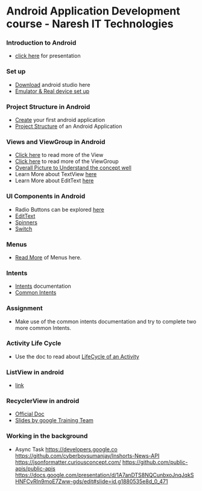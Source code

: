 # Android Application Development course - Naresh IT Technologies
### Introduction to Android
- [click here](https://docs.google.com/presentation/d/1U0gU4AJi5bqC8q0zij6Hx085mFag3SK48XLe9RvSsu8/edit?usp=sharing) for presentation

### Set up
- [Download](https://developer.android.com/studio?gclid=CjwKCAjw5s6WBhA4EiwACGncZdet49tCqLRS3md9q5rDbPW8zmj2pQ4mexuWAdv0KWNxQ54oB3JWoBoCYaEQAvD_BwE&gclsrc=aw.ds) android studio here
- [Emulator & Real device set up](https://developer.android.com/studio/run/emulator)

### Project Structure in Android
- [Create](https://developer.android.com/studio/projects/create-project) your first android application
- [Project Structure](https://developer.android.com/studio/projects#:~:text=Configure%20Your%20Build.-,Project%20structure%20settings,NDK%20that%20your%20project%20uses.) of an Android Application

### Views and ViewGroup in Android
- [Click here](https://developer.android.com/reference/android/view/View) to read more of the View
- [Click here](https://developer.android.com/reference/android/view/ViewGroup) to read more of the ViewGroup
- [Overall Picture to Understand the concept well](https://drive.google.com/file/d/1_YBPSC1hDbb8da8SIr8KATVjtDr6Pzpf/view?usp=sharing)
- Learn More about TextView [here](https://developer.android.com/reference/android/widget/TextView)
- Learn More about EditText [here](https://developer.android.com/reference/android/widget/EditText)

### UI Components in Android
- Radio Buttons can be explored [here](https://developer.android.com/guide/topics/ui/controls/radiobutton)
- [EditText](https://developer.android.com/reference/android/widget/EditText)
- [Spinners](https://developer.android.com/guide/topics/ui/controls/spinner#:~:text=Spinners%20provide%20a%20quick%20way,layout%20with%20the%20Spinner%20object.)
- [Switch](https://developer.android.com/reference/android/widget/Switch#:~:text=A%20Switch%20is%20a%20two,if%20it%20were%20a%20checkbox.)

### Menus
- [Read More](https://developer.android.com/guide/topics/ui/menus) of Menus here.

### Intents
- [Intents](https://developer.android.com/guide/components/intents-filters) documentation
- [Common Intents](https://developer.android.com/guide/components/intents-common)

### Assignment 
- Make use of the common intents documentation and try to complete two more common Intents.

### Activity Life Cycle
- Use the doc to read about [LifeCycle of an Activity](https://developer.android.com/guide/components/activities/activity-lifecycle)

### ListView in android
- [link](https://developer.android.com/reference/android/widget/ListView)

### RecyclerView in android
- [Official Doc](https://developer.android.com/jetpack/androidx/releases/recyclerview)
- [Slides by google Training Team](https://docs.google.com/presentation/d/1tLLYBSGl9d8nHc_88007kTOZvXdSY0oqIRF3APIgm34/edit?usp=drive_web&ouid=110137796523185973640)

### Working in the background
- Async Task
https://developers.google.co
https://github.com/cyberboysumanjay/Inshorts-News-API
https://jsonformatter.curiousconcept.com/
https://github.com/public-apis/public-apis
https://docs.google.com/presentation/d/1A7anDTS8NQCunbxoJnqJqkSHNFCvRIn9moE7Zww-gds/edit#slide=id.g1880535e8d_0_471
